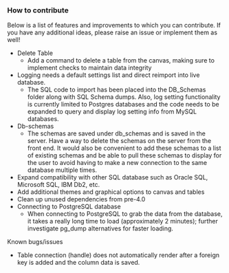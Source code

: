 ### How to contribute

Below is a list of features and improvements to which you can contribute. If you have any additional ideas, please raise an issue or implement them as well!

- Delete Table 
  - Add a command to delete a table from the canvas, making sure to implement checks to maintain data integrity
- Logging needs a default settings list and direct reimport into live database.
  - The SQL code to import has been placed into the DB_Schemas folder along with SQL Schema dumps. Also, log setting functionality is currently limited to Postgres databases and the code needs to be expanded to query and display log setting info from MySQL databases.
- Db-schemas
  - The schemas are saved under db_schemas and is saved in the server. Have a way to delete the schemas on the server from the front end. It would also be convenient to add these schemas to a list of existing schemas and be able to pull these schemas to display for the user to avoid having to make a new connection to the same database multiple times.
- Expand compatibility with other SQL database such as Oracle SQL, Microsoft SQL, IBM Db2, etc.
- Add additional themes and graphical options to canvas and tables
- Clean up unused dependencies from pre-4.0
- Connecting to PostgreSQL database
  - When connecting to PostgreSQL to grab the data from the database, it takes a really long time to load (approximately 2 minutes); further investigate pg_dump  alternatives for faster loading.

Known bugs/issues

- Table connection (handle) does not automatically render after a foreign key is added and the column data is saved. 

